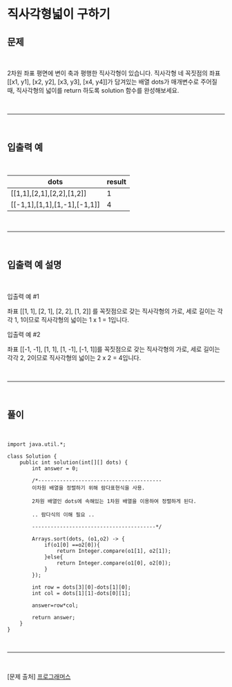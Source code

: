 # 직사각형넓이 구하기

## 문제

<br>

2차원 좌표 평면에 변이 축과 평행한 직사각형이 있습니다. 직사각형 네 꼭짓점의 좌표 [[x1, y1], [x2, y2], [x3, y3], [x4, y4]]가 담겨있는 배열 dots가 매개변수로 주어질 때, 직사각형의 넓이를 return 하도록 solution 함수를 완성해보세요.

<br>

- - -

<br>

## 입출력 예

<br>

|dots|result|
|---|-------|
|[[1,1],[2,1],[2,2],[1,2]]|1|
|[[-1,1],[1,1],[1,-1],[-1,1]]|4|

<br>

- - -

<br>


## 입출력 예 설명

<br>

입출력 예 #1

좌표 [[1, 1], [2, 1], [2, 2], [1, 2]] 를 꼭짓점으로 갖는 직사각형의 가로, 세로 길이는 각각 1, 1이므로 직사각형의 넓이는 1 x 1 = 1입니다.

입출력 예 #2

좌표 [[-1, -1], [1, 1], [1, -1], [-1, 1]]를 꼭짓점으로 갖는 직사각형의 가로, 세로 길이는 각각 2, 2이므로 직사각형의 넓이는 2 x 2 = 4입니다.

<br>

- - -

<br>

## 풀이

<br>

```
import java.util.*;

class Solution {
    public int solution(int[][] dots) {
        int answer = 0;
        
        /*----------------------------------------
        이차원 배열을 정렬하기 위해 람다표현식을 사용.

        2차원 배열인 dots에 속해있는 1차원 배열을 이용하여 정렬하게 된다.

        .. 람다식의 이해 필요 ..

        ----------------------------------------*/

        Arrays.sort(dots, (o1,o2) -> {
            if(o1[0] ==o2[0]){
                return Integer.compare(o1[1], o2[1]);
            }else{
                return Integer.compare(o1[0], o2[0]);           
            }    
        });
        
        int row = dots[3][0]-dots[1][0];
        int col = dots[1][1]-dots[0][1];
        
        answer=row*col;
        
        return answer;
    }
}
```

<br>

--- 

<br>

[문제 출처] [프로그래머스](https://school.programmers.co.kr/learn/challenges?order=recent)


